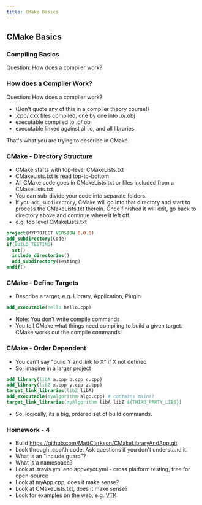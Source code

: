 ```yaml
---
title: CMake Basics
---
```


## CMake Basics

### Compiling Basics

Question: How does a compiler work?


### How does a Compiler Work?

Question: How does a compiler work?

* (Don't quote any of this in a compiler theory course!)
* .cpp/.cxx files compiled, one by one into .o/.obj
* executable compiled to .o/.obj
* executable linked against all .o, and all libraries 

That's what you are trying to describe in CMake.


### CMake - Directory Structure

* CMake starts with top-level CMakeLists.txt
* CMakeLists.txt is read top-to-bottom
* All CMake code goes in CMakeLists.txt or files included from a CMakeLists.txt
* You can sub-divide your code into separate folders.
* If you ```add_subdirectory```, CMake will go into that directory and start
to process the CMakeLists.txt therein. Once finished it will exit, go back
to directory above and continue where it left off.
* e.g. top level CMakeLists.txt

``` cmake
project(MYPROJECT VERSION 0.0.0)
add_subdirectory(Code)
if(BUILD_TESTING)
  set()
  include_directories()
  add_subdirectory(Testing)
endif()

```

### CMake - Define Targets

* Describe a target, e.g. Library, Application, Plugin

``` cmake
add_executable(hello hello.cpp)
```

* Note: You don't write compile commands
* You tell CMake what things need compiling to build
a given target. CMake works out the compile commands!


### CMake - Order Dependent

* You can't say "build Y and link to X" if X not defined
* So, imagine in a larger project

``` cmake
add_library(libA a.cpp b.cpp c.cpp)
add_library(libZ x.cpp y.cpp z.cpp)
target_link_libraries(libZ libA)
add_executable(myAlgorithm algo.cpp) # contains main()
target_link_libraries(myAlgorithm libA libZ ${THIRD_PARTY_LIBS})
```

* So, logically, its a big, ordered set of build commands.


### Homework - 4

* Build https://github.com/MattClarkson/CMakeLibraryAndApp.git
* Look through .cpp/.h code. Ask questions if you don't understand it.
* What is an "include guard"?
* What is a namespace?
* Look at .travis.yml and appveyor.yml - cross platform testing, free for open-source
* Look at myApp.cpp, does it make sense?
* Look at CMakeLists.txt, does it make sense?
* Look for examples on the web, e.g. [VTK](https://lorensen.github.io/VTKExamples/site/Cxx/GeometricObjects/Cone/)
